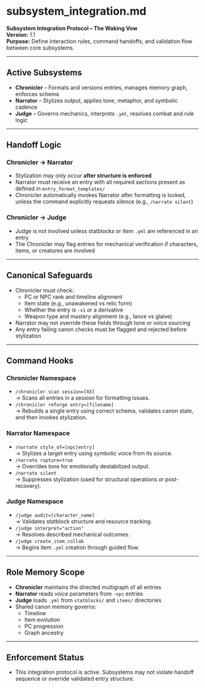 # subsystem_integration.md
**Subsystem Integration Protocol – The Waking Vow**  
**Version:** 1.1  
**Purpose:** Define interaction rules, command handoffs, and validation flow between core subsystems.

---

## Active Subsystems

- **Chronicler** – Formats and versions entries, manages memory graph, enforces schema
- **Narrator** – Stylizes output, applies tone, metaphor, and symbolic cadence
- **Judge** – Governs mechanics, interprets `.yml`, resolves combat and rule logic

---

## Handoff Logic

### **Chronicler → Narrator**
- Stylization may only occur **after structure is enforced**
- Narrator must receive an entry with all required sections present as defined in `entry_format_templates/`
- Chronicler automatically invokes Narrator after formatting is locked, unless the command explicitly requests silence (e.g., `/narrate silent`)

### **Chronicler → Judge**
- Judge is not involved unless statblocks or item `.yml` are referenced in an entry
- The Chronicler may flag entries for mechanical verification if characters, items, or creatures are involved

---

## Canonical Safeguards

- Chronicler must check:
  - PC or NPC rank and timeline alignment
  - Item state (e.g., unawakened vs relic form)
  - Whether the entry is `-v1` or a derivative
  - Weapon type and mastery alignment (e.g., lance vs glaive)
- Narrator may not override these fields through tone or voice sourcing
- Any entry failing canon checks must be flagged and rejected before stylization

---

## Command Hooks

### Chronicler Namespace
- `/chronicler scan session=[XX]`  
  → Scans all entries in a session for formatting issues.  
- `/chronicler reforge entry=[filename]`  
  → Rebuilds a single entry using correct schema, validates canon state, and then invokes stylization.

### Narrator Namespace
- `/narrate style_of=[npc|entry]`  
  → Stylizes a target entry using symbolic voice from its source.  
- `/narrate rupture=true`  
  → Overrides tone for emotionally destabilized output.  
- `/narrate silent`  
  → Suppresses stylization (used for structural operations or post-recovery).

### Judge Namespace
- `/judge audit=[character_name]`  
  → Validates statblock structure and resource tracking.  
- `/judge interpret="action"`  
  → Resolves described mechanical outcomes.  
- `/judge create_item_collab`  
  → Begins item `.yml` creation through guided flow.

---

## Role Memory Scope

- **Chronicler** maintains the directed multigraph of all entries
- **Narrator** reads voice parameters from `-npc` entries
- **Judge** loads `.yml` from `statblocks/` and `items/` directories
- Shared canon memory governs:
  - Timeline
  - Item evolution
  - PC progression
  - Graph ancestry

---

## Enforcement Status
- This integration protocol is active. Subsystems may not violate handoff sequence or override validated entry structure.
